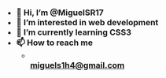 <h3>
  <ul>
    <li>👋 Hi, I’m @MiguelSR17</li>
    <li>👀 I’m interested in web development</li>
    <li>🌱 I’m currently learning CSS3</li>
    <li>📫 How to reach me <br>
      <ul>
        <li>
          <a href="mailto:miguels1h4@gmail.com"> <br>
            miguels1h4@gmail.com
          </a>
        </li>
      </ul>
    </li>
  </ul>
</h3>

<!---
MiguelSR17/MiguelSR17 is a ✨ special ✨ repository because its `README.md` (this file) appears on your GitHub profile.
You can click the Preview link to take a look at your changes.
--->
